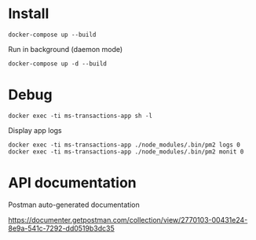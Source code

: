 # Install

`docker-compose up --build`

Run in background (daemon mode)

`docker-compose up -d --build`

# Debug

`docker exec -ti ms-transactions-app sh -l`

Display app logs

`docker exec -ti ms-transactions-app ./node_modules/.bin/pm2 logs 0`
`docker exec -ti ms-transactions-app ./node_modules/.bin/pm2 monit 0`

# API documentation

Postman auto-generated documentation

https://documenter.getpostman.com/collection/view/2770103-00431e24-8e9a-541c-7292-dd0519b3dc35
